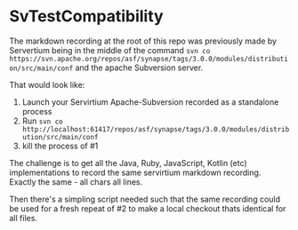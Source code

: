 # SvTestCompatibility

The markdown recording at the root of this repo was previously made by Servertium being in the middle of the command `svn co https://svn.apache.org/repos/asf/synapse/tags/3.0.0/modules/distribution/src/main/conf` and the apache Subversion server.

That would look like:

1. Launch your Servirtium Apache-Subversion recorded as a standalone process
2. Run `svn co http://localhost:61417/repos/asf/synapse/tags/3.0.0/modules/distribution/src/main/conf`
3. kill the process of #1

The challenge is to get all the Java, Ruby, JavaScript, Kotlin (etc) implementations to record the same servirtium markdown recording. Exactly the same - all chars all lines.

Then there's a simpling script needed such that the same recording could be used for a fresh repeat of #2 to make a local checkout thats identical for all files.

